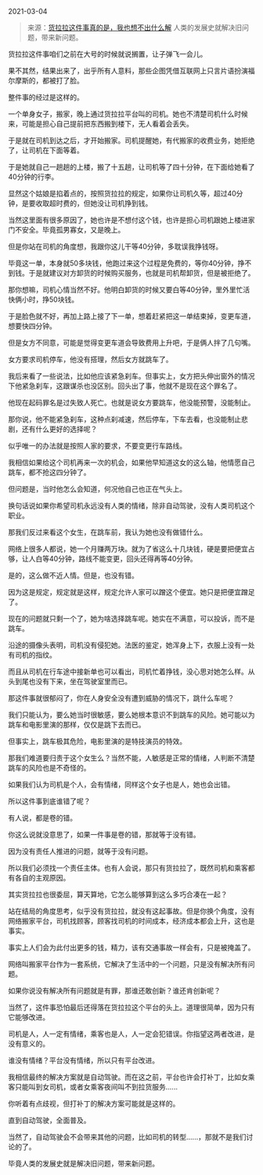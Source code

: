 2021-03-04

> 来源：[货拉拉这件事真的是，我也想不出什么解](http://mp.weixin.qq.com/s?__biz=MzU3NDc5Nzc0NQ==&mid=2247500331&idx=2&sn=a36a2636419bcf4053354c9c0b9656fd&chksm=fd2e60f5ca59e9e31159fc7c0544a82f99a44927d4e0306b37c3249bc414e27890f765890292&scene=27#wechat_redirect)
> 人类的发展史就解决旧问题，带来新问题。

货拉拉这件事咱们之前在大号的时候就说搁置，让子弹飞一会儿。  

  

果不其然，结果出来了，出乎所有人意料，那些企图凭借互联网上只言片语扮演福尔摩斯的，都被打了脸。

  

整件事的经过是这样的。  

  

一个单身女子，搬家，晚上通过货拉拉平台叫的司机。她也不清楚司机什么时候来，可能是担心自己提前把东西搬到楼下，无人看着会丢失。

  

于是就在司机到达之后，才开始搬家。司机提醒她，有代搬家的收费业务，她拒绝了，让司机在下面等着。

  

于是她就自己一趟趟的上楼，搬了十五趟，让司机等了四十分钟，在下面给她看了40分钟的行李。

  

显然这个姑娘是掐着点的，按照货拉拉的规定，如果你让司机久等，超过40分钟，是要收取超时费的，但她没让司机挣到钱。  

  

当然这里面有很多原因了，她也许是不想付这个钱，也许是担心司机跟她上楼进家门不安全。毕竟孤男寡女，又是晚上。  

  

但是你站在司机的角度想，我跟你这儿干等40分钟，多耽误我挣钱呀。  

  

毕竟这一单，本身就50多块钱，他跑过来这个过程是免费的，等你40分钟，挣不到钱。于是就建议对方卸货的时候购买服务，也就是司机帮卸货，但是被拒绝了。

  

那你想嘛，司机心情当然不好。他明白卸货的时候又要白等40分钟，里外里忙活快俩小时，挣50块钱。

  

于是脸色就不好，再加上路上接了下一单，想着赶紧把这一单结束掉，变更车道，想要快四分钟。

  

但是女方不同意，可能是觉得变更车道会导致费用上升吧，于是俩人拌了几句嘴。

  

女方要求司机停车，他没有搭理，然后女方就跳车了。

  

我后来看了一些说法，比如他应该紧急刹车。但事实上，女方把头伸出窗外的情况下他紧急刹车，这跟谋杀也没区别。回头出了事，他就不是现在这个罪名了。

  

他现在起码罪名是过失致人死亡。也就是说女方要跳车，他没能预警，没能制止。

  

那你说，他不能紧急刹车，这种点刹减速，然后停车，下车去看，也没能制止悲剧，还有什么更好的选择呢？

  

似乎唯一的办法就是按照人家的要求，不要变更行车路线。

  

我相信如果给这个司机再来一次的机会，如果他早知道这女的这么轴，他情愿自己跳车，都不抢这四分钟了。

  

但问题是，当时他怎么会知道，何况他自己也正在气头上。

  

换句话说如果你希望司机永远没有人类的情绪，除非自动驾驶，没有人类司机这个职业。  

  

那我们反过来看这个女生，在跳车前，我认为她也没有做错什么。  

  

网络上很多人都说，她一个月赚两万块。就为了省这么十几块钱，硬是要把便宜占够，让人白等40分钟，路线不能变更，回头还得再等40分钟。  

  

是的，这么做不近人情。但是，也没有错。  

  

因为这是规定，规定就是这样，规定允许人家可以蹭这个便宜。她只是把便宜蹭足了。

  

现在的问题就只剩一个了，她为啥选择跳车呢。她实在不满意，可以投诉，而不是跳车。  

  

沿途的摄像头表明，司机没有侵犯她。法医的鉴定，她浑身上下，衣服上没有一处有司机的指纹。

  

而且从司机在行车途中接新单也可以看出，司机忙着挣钱，没心思对她怎么样。从头到尾也没有下来，坐在驾驶室里而已。

  

那这件事就很郁闷了，你在人身安全没有遭到威胁的情况下，跳什么车呢？  

  

我们只能认为，要么她当时很敏感，要么她根本意识不到跳车的风险。她可能以为跳车和电影里演的那样，仅仅是跳下去而已。

  

但事实上，跳车极其危险，电影里演的是特技演员的特效。  

  

那我们难道要归责于这个女生么？当然不能，人敏感是正常的情绪，人判断不清楚跳车的风险也是不奇怪的。  

  

如果我们认为司机是个人，会有情绪，同样这个女子也是人，她也会出错。  

  

所以这件事到底谁错了呢？  

  

有人说，都是卷的错。

  

你这么说就没意思了，如果一件事是卷的错，那就等于没有错。

  

因为没有责任人推进的问题，就等于没有问题。

  

所以我们必须找一个责任主体。也有人会说，那只有货拉拉了，既然司机和乘客都有各自的主观原因。

  

其实货拉拉也很委屈，算天算地，它怎么能够算到这么多巧合凑在一起？  

  

站在结局的角度思考，似乎没有货拉拉，就没有这起事故。但是你换个角度，没有网络搬家平台，司机找顾客，顾客找司机的时间成本，经济成本都会上升，这也是事实。

  

事实上人们会为此付出更多的钱，精力，该有交通事故一样会有，只是被掩盖了。  

  

网络叫搬家平台作为一套系统，它解决了生活中的一个问题，只是没有解决所有问题。  

  

如果你说没有解决所有问题就是有罪，那谁还敢创新？谁还肯创新呢？

  

当然了，这件事恐怕最后还得落在货拉拉这个平台的头上。道理很简单，因为只有它能够改进。  

  

司机是人，人一定有情绪，乘客也是人，人一定会犯错误。你指望这两者改进，是没有意义的。  

  

谁没有情绪？平台没有情绪，所以只有平台改进。  

  

我相信最终的解决方案就是自动驾驶。而在这之前，平台也许会打补丁，比如女乘客只能叫到女司机，或者女乘客夜间叫不到拉货服务......

  

你听着有点歧视，但打补丁的解决方案可能就是这样的。  

  

直到自动驾驶，全面普及。

  

当然了，自动驾驶会不会带来其他的问题，比如司机的转型......，那就不是我们讨论的了。

  

毕竟人类的发展史就是解决旧问题，带来新问题。


